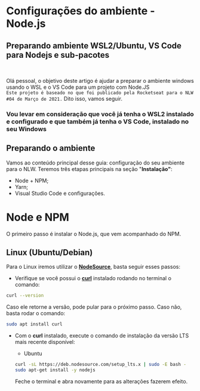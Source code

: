 <h1>Configurações do ambiente - Node.js</h1>

<h2>Preparando ambiente WSL2/Ubuntu, VS Code para Nodejs e sub-pacotes</h2>
</br>
<p>Olá pessoal, o objetivo deste artigo é ajudar a preparar o ambiente windows usando o WSL e o VS Code para um projeto com Node.JS</br>
<code>Este projeto é baseado no que foi publicado pela Rocketseat para o NLW #04 de Março de 2021.</code>
Dito isso, vamos seguir.</p>

<h3>Vou levar em consideração que você já tenha o WSL2 instalado e configurado e que também já tenha o VS Code, instalado no seu Windows</h3>

<h2>Preparando o ambiente</h2>

Vamos ao conteúdo principal desse guia: configuração do seu ambiente para o NLW. Teremos três etapas principais na seção "**Instalação"**:

- Node + NPM;
- Yarn;
- Visual Studio Code e configurações.

# Node e NPM

O primeiro passo é instalar o Node.js, que vem acompanhado do NPM.

## Linux (Ubuntu/Debian)

Para o Linux iremos utilizar o **[NodeSource](https://github.com/nodesource/distributions/blob/master/README.md)**, basta seguir esses passos:

- Verifique se você possui o **[curl](https://curl.haxx.se/)** instalado rodando no terminal o comando:

```bash
curl --version
```

Caso ele retorne a versão, pode pular para o próximo passo. Caso não, basta rodar o comando:

```bash
sudo apt install curl
```

- Com o **curl** instalado, execute o comando de instalação da versão LTS mais recente disponível:
    - Ubuntu

    ```bash
    curl -sL https://deb.nodesource.com/setup_lts.x | sudo -E bash -
    sudo apt-get install -y nodejs
    ```

    Feche o terminal e abra novamente para as alterações fazerem efeito.
